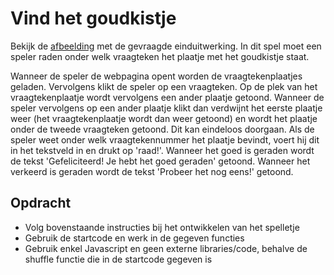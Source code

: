 # Vind het goudkistje
Bekijk de [afbeelding](./vind-het-goudkistje.png) met de gevraagde einduitwerking.
In dit spel moet een speler raden onder welk vraagteken het plaatje met het
goudkistje staat.

Wanneer de speler de webpagina opent worden de vraagtekenplaatjes geladen.
Vervolgens klikt de speler op een vraagteken. Op de plek van het
vraagtekenplaatje wordt vervolgens een ander plaatje getoond. Wanneer de 
speler vervolgens op een ander plaatje klikt dan verdwijnt het eerste 
plaatje weer (het vraagtekenplaatje wordt dan weer getoond) en wordt het 
plaatje onder de tweede vraagteken getoond. Dit kan eindeloos doorgaan. 
Als de speler weet onder welk vraagtekennummer het plaatje bevindt, voert
hij dit in het tekstveld in en drukt op 'raad!'. Wanneer het goed is 
geraden wordt de tekst 'Gefeliciteerd! Je hebt het goed geraden' getoond.
Wanneer het verkeerd is geraden wordt de tekst 'Probeer het nog eens!' getoond.

## Opdracht
- Volg bovenstaande instructies bij het ontwikkelen van het spelletje
- Gebruik de startcode en werk in de gegeven functies
- Gebruik enkel Javascript en geen externe libraries/code, behalve de shuffle
functie die in de startcode gegeven is

